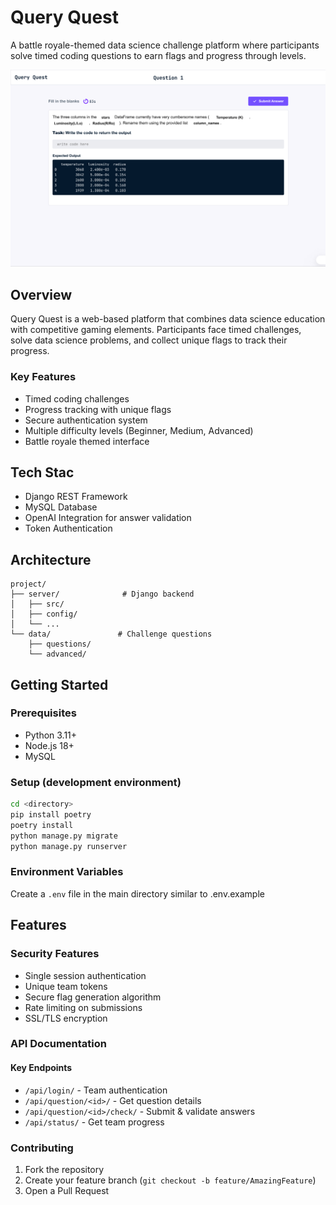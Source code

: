 # Query Quest

A battle royale-themed data science challenge platform where participants solve timed coding questions to earn flags and progress through levels.

![Query Quest Banner](https://github.com/yassermessahli/Query-quest/blob/main/static/images/Question.PNG)

## Overview

Query Quest is a web-based platform that combines data science education with competitive gaming elements. Participants face timed challenges, solve data science problems, and collect unique flags to track their progress.

### Key Features
- Timed coding challenges
- Progress tracking with unique flags
- Secure authentication system
- Multiple difficulty levels (Beginner, Medium, Advanced)
- Battle royale themed interface

## Tech Stac
- Django REST Framework
- MySQL Database
- OpenAI Integration for answer validation
- Token Authentication

## Architecture

```
project/
├── server/              # Django backend
│   ├── src/
│   ├── config/
│   └── ...
└── data/               # Challenge questions
    ├── questions/
    └── advanced/
```

## Getting Started

### Prerequisites
- Python 3.11+
- Node.js 18+
- MySQL

### Setup (development environment)
```sh
cd <directory>
pip install poetry
poetry install
python manage.py migrate
python manage.py runserver
```

### Environment Variables
Create a `.env` file in the main directory similar to .env.example

## Features

### Security Features

- Single session authentication
- Unique team tokens
- Secure flag generation algorithm
- Rate limiting on submissions
- SSL/TLS encryption

### API Documentation

#### Key Endpoints
- `/api/login/` - Team authentication
- `/api/question/<id>/` - Get question details
- `/api/question/<id>/check/` - Submit & validate answers
- `/api/status/` - Get team progress

### Contributing

1. Fork the repository
2. Create your feature branch (`git checkout -b feature/AmazingFeature`)
3. Open a Pull Request
